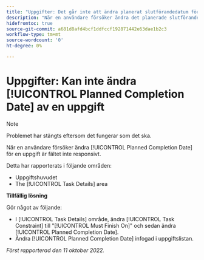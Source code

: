 ```yaml
---
title: "Uppgifter: Det går inte att ändra planerat slutförandedatum för en aktivitet"
description: "När en användare försöker ändra det planerade slutförandedatumet för en aktivitet svarar inte fältet. "
hidefromtoc: true
source-git-commit: a681d8afd4bcf1ddfccf192871442e63dae1b2c3
workflow-type: tm+mt
source-wordcount: '0'
ht-degree: 0%

---
```



# Uppgifter: Kan inte ändra [!UICONTROL Planned Completion Date] av en uppgift

>[!NOTE]
>
>Problemet har stängts eftersom det fungerar som det ska.

När en användare försöker ändra [!UICONTROL Planned Completion Date] för en uppgift är fältet inte responsivt.

Detta har rapporterats i följande områden:

* Uppgiftshuvudet
* The [!UICONTROL Task Details] area

**Tillfällig lösning**

Gör något av följande:

* I [!UICONTROL Task Details] område, ändra [!UICONTROL Task Constraint] till &quot;[!UICONTROL Must Finish On]&quot; och sedan ändra [!UICONTROL Planned Completion Date].
* Ändra [!UICONTROL Planned Completion Date] infogad i uppgiftslistan.

_Först rapporterad den 11 oktober 2022._

